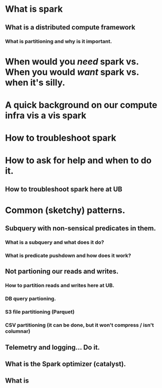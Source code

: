 # What is spark
## What is a distributed compute framework
### What is partitioning and why is it important.
# When would you *need* spark vs. When you would *want* spark vs. when it's silly.
# A quick background on our compute infra vis a vis spark
# How to troubleshoot spark
# How to ask for help and when to do it.
## How to troubleshoot spark here at UB
# Common (sketchy) patterns.
## Subquery with non-sensical predicates in them.
### What is a subquery and what does it do?
### What is predicate pushdown and how does it work?
## Not partioning our reads and writes.
### How to partition reads and writes here at UB.
### DB query partioning.
### S3 file partitioning (Parquet)
### CSV partitioning (it can be done, but it won't compress / isn't columnar)
## Telemetry and logging... Do it.
## What is the Spark optimizer (catalyst).
## What is 
